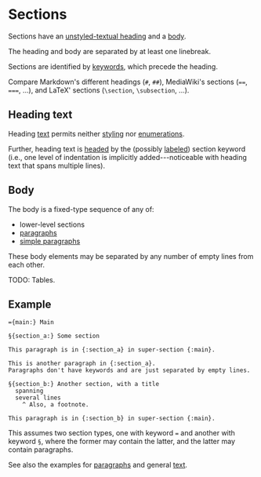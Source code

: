 # Sections

Sections have an [unstyled-textual heading](#heading-text) and a [body](#body).

The heading and body are separated by at least one linebreak.

Sections are identified by [keywords](general/identifier.md#input-identifiers),
which precede the heading.

Compare Markdown's different headings (`#`, `##`),
MediaWiki's sections (`==`, `===`, ...), and
LaTeX' sections (`\section`, `\subsection`, ...).


## Heading text

Heading [text](./text.md) permits neither [styling](./text.md#styling) nor
[enumerations](./enumeration.md).

Further, heading text is [headed](./text.md#keyword-headed-text) by the
(possibly [labeled](./general/label.md)) section keyword
(i.e., one level of indentation is implicitly added---noticeable with heading
text that spans multiple lines).


## Body

The body is a fixed-type sequence of any of:

* lower-level sections
* [paragraphs](./paragraph.md)
* [simple paragraphs](./simple-paragraph.md)

These body elements may be separated by any number of empty lines from each
other.

TODO: Tables.


## Example

```
={main:} Main

§{section_a:} Some section

This paragraph is in {:section_a} in super-section {:main}.

This is another paragraph in {:section_a}.
Paragraphs don't have keywords and are just separated by empty lines.

§{section_b:} Another section, with a title
  spanning
  several lines
    ^ Also, a footnote.

This paragraph is in {:section_b} in super-section {:main}.
```

This assumes two section types, one with keyword `=` and another with keyword
`§`, where the former may contain the latter, and the latter may contain
paragraphs.

See also the examples for [paragraphs](./paragraph.md) and general
[text](./text.md).

